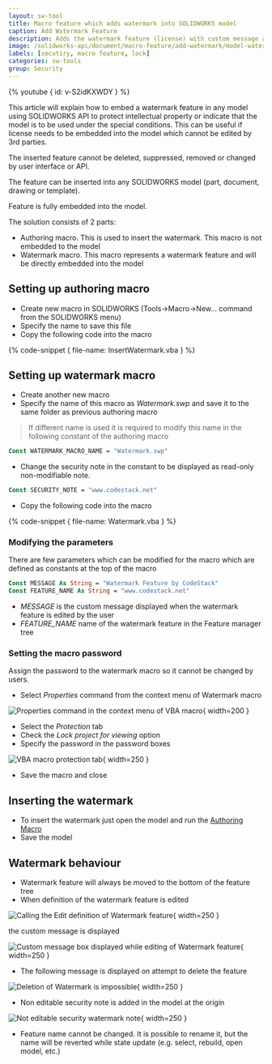 ```yaml
---
layout: sw-tool
title: Macro feature which adds watermark into SOLIDWORKS model
caption: Add Watermark Feature
description: Adds the watermark feature (license) with custom message and name which cannot be deleted or edited
image: /solidworks-api/document/macro-feature/add-watermark/model-watermark.png
labels: [secutiry, macro feature, lock]
categories: sw-tools
group: Security
---
```

{% youtube { id: v-S2idKXWDY } %}

This article will explain how to embed a watermark feature in any model using SOLIDWORKS API to protect intellectual property or indicate that the model is to be used under the special conditions. This can be useful if license needs to be embedded into the model which cannot be edited by 3rd parties.

The inserted feature cannot be deleted, suppressed, removed or changed by user interface or API.

The feature can be inserted into any SOLIDWORKS model (part, document, drawing or template).

Feature is fully embedded into the model.

The solution consists of 2 parts:

* Authoring macro. This is used to insert the watermark. This macro is not embedded to the model
* Watermark macro. This macro represents a watermark feature and will be directly embedded into the model

## Setting up authoring macro

* Create new macro in SOLIDWORKS (Tools->Macro->New... command from the SOLIDWORKS menu)
* Specify the name to save this file
* Copy the following code into the macro

{% code-snippet { file-name: InsertWatermark.vba } %}

## Setting up watermark macro

* Create another new macro
* Specify the name of this macro as *Watermark.swp* and save it to the same folder as previous authoring macro

> If different name is used it is required to modify this name in the following constant of the authoring macro

~~~ vb
Const WATERMARK_MACRO_NAME = "Watermark.swp"
~~~

* Change the security note in the constant to be displayed as read-only non-modifiable note.

~~~ vb
Const SECURITY_NOTE = "www.codestack.net"
~~~

* Copy the following code into the macro

{% code-snippet { file-name: Watermark.vba } %}

### Modifying the parameters

There are few parameters which can be modified for the macro which are defined as constants at the top of the macro

~~~ vb
Const MESSAGE As String = "Watermark Feature by CodeStack"
Const FEATURE_NAME As String = "www.codestack.net"
~~~

* *MESSAGE* is the custom message displayed when the watermark feature is edited by the user
* *FEATURE_NAME* name of the watermark feature in the Feature manager tree

### Setting the macro password

Assign the password to the watermark macro so it cannot be changed by users.

* Select *Properties* command from the context menu of Watermark macro

![Properties command in the context menu of VBA macro](vba-macro-properties.png){ width=200 }

* Select the *Protection* tab
* Check the *Lock project for viewing* option
* Specify the password in the password boxes

![VBA macro protection tab](vba-macro-protection.png){ width=250 }

* Save the macro and close

## Inserting the watermark

* To insert the watermark just open the model and run the [Authoring Macro](#setting-up-authoring-macro)
* Save the model

## Watermark behaviour

* Watermark feature will always be moved to the bottom of the feature tree
* When definition of the watermark feature is edited 

![Calling the Edit definition of Watermark feature](vba-edit-watermark-feature.png){ width=250 }

the custom message is displayed

![Custom message box displayed while editing of Watermark feature](watermark-messagebox.png){ width=250 }

* The following message is displayed on attempt to delete the feature

![Deletion of Watermark is impossible](watermark-cannot-be-deleted.png){ width=250 }

* Non editable security note is added in the model at the origin

![Not editable security watermark note](watermark-security-note.png){ width=250 }

* Feature name cannot be changed. It is possible to rename it, but the name will be reverted while state update (e.g. select, rebuild, open model, etc.)